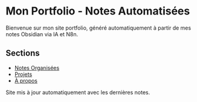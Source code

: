 # Mon Portfolio - Notes Automatisées

Bienvenue sur mon site portfolio, généré automatiquement à partir de mes notes Obsidian via IA et N8n.

## Sections
- [Notes Organisées](notes/)
- [Projets](projets/)
- [À propos](about/)

Site mis à jour automatiquement avec les dernières notes.